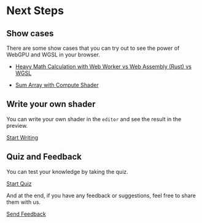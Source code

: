 # Next Steps

## Show cases

There are some show cases that you can try out to see the power of WebGPU and WGSL in your browser.

- [Heavy Math Calculation with Web Worker vs Web Assembly (Rust) vs WGSL](/showcases/heavyMathCalculation)

- [Sum Array with Compute Shader](/showcases/sum-array)

## Write your own shader

You can write your own shader in the `editor` and see the result in the preview.

[Start Writing](/editor)

## Quiz and Feedback

You can test your knowledge by taking the quiz.

[Start Quiz](/quiz)

And at the end, if you have any feedback or suggestions, feel free to share them with us.

[Send Feedback](/feedback)
